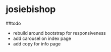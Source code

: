 # josiebishop

##todo
- rebuild around bootstrap for responsiveness
- add carousel on index page
- add copy for info page